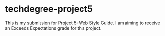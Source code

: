 # techdegree-project5

This is my submission for Project 5: Web Style Guide. I am aiming to receive an Exceeds Expectations grade for this project.
